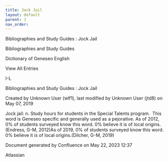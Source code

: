 ```yaml
---
title: Jock Jail
layout: default
parent: J
nav_order:
---
```


Bibliographies and Study Guides : Jock Jail

Bibliographies and Study Guides

Dictionary of Geneseo English

View All Entries

I-L

Bibliographies and Study Guides : Jock Jail

Created by  Unknown User (wlf1), last modified by  Unknown User (jtd8) on May 07, 2019

Jock jail: n. Study hours for students in the Special Talents program.  This word is Geneseo specific and generally used as a pejorative. As of 2012, 0% of students surveyed know this word. 0% believe it is of local origins.(Endress, G-M, 2012)As of 2019, 0% of students surveyed know this word. 0% believe it is of local origins.(Dilcher, G-M, 2019) 

Document generated by Confluence on May 22, 2023 12:37

Atlassian
